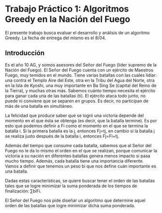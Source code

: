 # Trabajo Práctico 1: Algoritmos Greedy en la Nación del Fuego

El presente trabajo busca evaluar el desarrollo y análisis de un algoritmo Greedy. La fecha de entrega del mismo es el 8/04.
## Introducción

Es el año 10 AG, y somos asesores del Señor del Fuego (líder supremo de la Nación del Fuego). El Señor del Fuego cuenta con un ejército de Maestros Fuego, muy temidos en el mundo. Tiene varias batallas con las cuales lidiar: una contra el Templo Aire del Este, otra en la Tribu del Agua del Norte, otra en la Isla de Kyoshi, una muy importante en Ba Sing Se (capital del Reino de la Tierra), y muchas otras más. Sabemos cuánto tiempo necesita el ejército para ganar cada una de las batallas (ti). El ejército ataca todo junto, no puede ni conviene que se separen en grupos. Es decir, no participan de más de una batalla en simultáneo.

La felicidad que produce saber que se logró una victoria depende del momento en el que ésta se obtenga (es decir, que la batalla termine). Es por esto que podemos definir a Fi como el momento en el que se termina la batalla i. Si la primera batalla es la j, entonces Fj​=tj​, en cambio si la batalla j se realiza justo después de la batalla i, entonces Fj​=Fi​+tj​.

Además del tiempo que consume cada batalla, sabemos que al Señor del Fuego no le da lo mismo el orden en el que se realizan, porque comunicar la victoria a su nación en diferentes batallas genera menos impacto si pasa mucho tiempo. Además, cada batalla tiene una importancia diferente. Vamos a definir que tenemos un peso bi​ que nos define cuán importante es una batalla.

Dadas estas características, se quiere buscar tener el orden de las batallas tales que se logre minimizar la suma ponderada de los tiempos de finalización: ∑​bi​Fi​.

El Señor del Fuego nos pide diseñar un algoritmo que determine aquel orden de las batallas que logre minimizar dicha suma ponderada.
